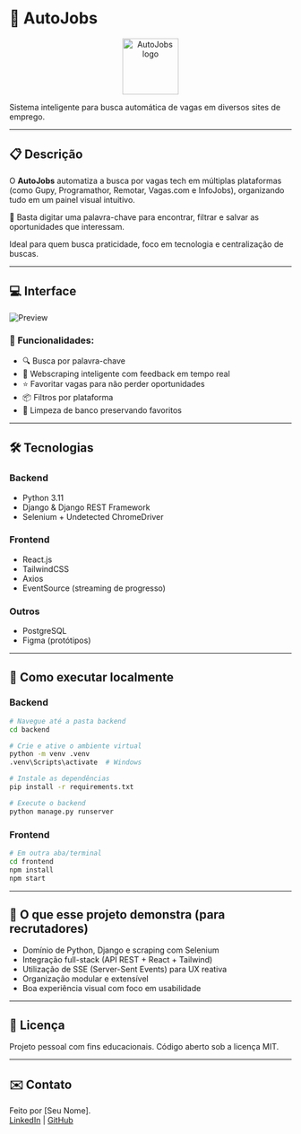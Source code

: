 # 🤖 AutoJobs

<p align="center">
  <img src="public/robot-icon.png" width="100" alt="AutoJobs logo">
</p>

Sistema inteligente para busca automática de vagas em diversos sites de emprego.

---

## 📋 Descrição

O **AutoJobs** automatiza a busca por vagas tech em múltiplas plataformas (como Gupy, Programathor, Remotar, Vagas.com e InfoJobs), organizando tudo em um painel visual intuitivo.

🔎 Basta digitar uma palavra-chave para encontrar, filtrar e salvar as oportunidades que interessam.

Ideal para quem busca praticidade, foco em tecnologia e centralização de buscas.

---

## 💻 Interface

![Preview](screenshots/job-listing.png)

### 🎯 Funcionalidades:
- 🔍 Busca por palavra-chave
- 🧠 Webscraping inteligente com feedback em tempo real
- ⭐ Favoritar vagas para não perder oportunidades
- 📦 Filtros por plataforma
- 🧹 Limpeza de banco preservando favoritos

---

## 🛠️ Tecnologias

### Backend
- Python 3.11
- Django & Django REST Framework
- Selenium + Undetected ChromeDriver

### Frontend
- React.js
- TailwindCSS
- Axios
- EventSource (streaming de progresso)

### Outros
- PostgreSQL
- Figma (protótipos)

---

## 🚀 Como executar localmente

### Backend
```bash
# Navegue até a pasta backend
cd backend

# Crie e ative o ambiente virtual
python -m venv .venv
.venv\Scripts\activate  # Windows

# Instale as dependências
pip install -r requirements.txt

# Execute o backend
python manage.py runserver
```

### Frontend
```bash
# Em outra aba/terminal
cd frontend
npm install
npm start
```

---

## 🧠 O que esse projeto demonstra (para recrutadores)

- Domínio de Python, Django e scraping com Selenium
- Integração full-stack (API REST + React + Tailwind)
- Utilização de SSE (Server-Sent Events) para UX reativa
- Organização modular e extensível
- Boa experiência visual com foco em usabilidade

---

## 📄 Licença
Projeto pessoal com fins educacionais. Código aberto sob a licença MIT.

---

## ✉️ Contato

Feito por [Seu Nome].  
[LinkedIn](https://linkedin.com/in/seuusuario) | [GitHub](https://github.com/seuusuario)
